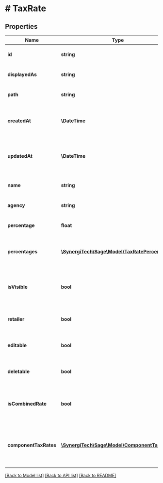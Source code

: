 # # TaxRate

## Properties

Name | Type | Description | Notes
------------ | ------------- | ------------- | -------------
**id** | **string** | The unique identifier for the item | [optional]
**displayedAs** | **string** | The name of the resource | [optional]
**path** | **string** | The API path for the resource | [optional]
**createdAt** | **\DateTime** | The datetime when the item was created | [optional]
**updatedAt** | **\DateTime** | The datetime when the item was last updated | [optional]
**name** | **string** | The name of the tax rate | [optional]
**agency** | **string** | The agency name (US Only) | [optional]
**percentage** | **float** | The current tax rate percentage | [optional]
**percentages** | [**\SynergiTech\Sage\Model\TaxRatePercentage[]**](TaxRatePercentage.md) | The tax rate percentage and date ranges they apply to | [optional]
**isVisible** | **bool** | Indicates whether the tax rate is displayed in the application | [optional]
**retailer** | **bool** | Indicates if tax rate is a retailer rate or not | [optional]
**editable** | **bool** | Indicates whether a tax rate can be edited | [optional]
**deletable** | **bool** | Indicates whether a tax rate can be deleted | [optional]
**isCombinedRate** | **bool** | Indicates whether the tax rate is made up of component tax rates | [optional]
**componentTaxRates** | [**\SynergiTech\Sage\Model\ComponentTaxRate[]**](ComponentTaxRate.md) | The component tax rates which make up a combined rate | [optional]

[[Back to Model list]](../../README.md#models) [[Back to API list]](../../README.md#endpoints) [[Back to README]](../../README.md)
